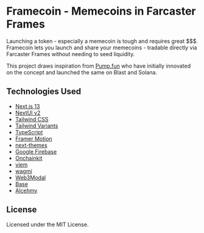 # Framecoin - Memecoins in Farcaster Frames

Launching a token - especially a memecoin is tough and requires great $$$. Framecoin lets you launch and share your memecoins - tradable directly via Farcaster Frames without needing to seed liquidity.

This project draws inspiration from [Pump.fun](https://pump.fun/) who have initially innovated on the concept and launched the same on Blast and Solana.

## Technologies Used

- [Next.js 13](https://nextjs.org/docs/getting-started)
- [NextUI v2](https://nextui.org/)
- [Tailwind CSS](https://tailwindcss.com/)
- [Tailwind Variants](https://tailwind-variants.org)
- [TypeScript](https://www.typescriptlang.org/)
- [Framer Motion](https://www.framer.com/motion/)
- [next-themes](https://github.com/pacocoursey/next-themes)
- [Google Firebase](https://firebase.google.com/)
- [Onchainkit](https://onchainkit.xyz/)
- [viem](https://viem.sh/)
- [wagmi](https://1.x.wagmi.sh/)
- [Web3Modal](https://web3modal.com/)
- [Base](https://www.base.org/)
- [Alcehmy](https://alchemy.com/)

## License
Licensed under the MIT License.
